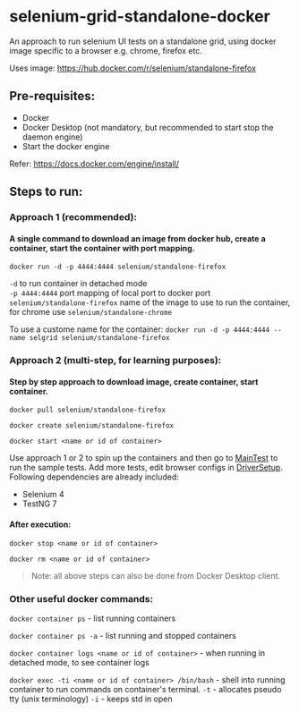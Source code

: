 # selenium-grid-standalone-docker

An approach to run selenium UI tests on a standalone grid, using docker image specific to a browser e.g. chrome, firefox etc.

Uses image: https://hub.docker.com/r/selenium/standalone-firefox

## Pre-requisites:
- Docker
- Docker Desktop (not mandatory, but recommended to start stop the daemon engine)
- Start the docker engine

Refer: https://docs.docker.com/engine/install/

## Steps to run:
### Approach 1 (recommended):
#### A single command to download an image from docker hub, create a container, start the container with port mapping.

`docker run -d -p 4444:4444 selenium/standalone-firefox`

`-d` to run container in detached mode </br>
`-p 4444:4444` port mapping of local port to docker port </br>
`selenium/standalone-firefox` name of the image to use to run the container, for chrome use `selenium/standalone-chrome` <br>

To use a custome name for the container: `docker run -d -p 4444:4444 --name selgrid selenium/standalone-firefox`

### Approach 2 (multi-step, for learning purposes):
#### Step by step approach to download image, create container, start container.

`docker pull selenium/standalone-firefox`

`docker create selenium/standalone-firefox` 

`docker start <name or id of container>`


Use approach 1 or 2 to spin up the containers and then go to [MainTest](src/test/java/tests/MainTest.java) to run the sample tests. Add more tests, edit browser configs in [DriverSetup](src/test/java/config/DriverSetup.java). Following dependencies are already included:
- Selenium 4
- TestNG 7

#### After execution:
`docker stop <name or id of container>`

`docker rm <name or id of container>`

> Note: all above steps can also be done from Docker Desktop client.

### Other useful docker commands:

`docker container ps` - list running containers </br>

`docker container ps -a` - list running and stopped containers </br>

`docker container logs <name or id of container>` - when running in detached mode, to see container logs </br>

`docker exec -ti <name or id of container> /bin/bash` - shell into running container to run commands on container's terminal.
`-t` - allocates pseudo tty (unix terminology)
`-i` - keeps std in open
